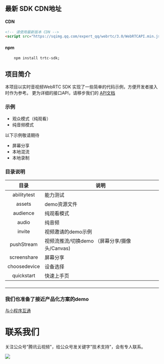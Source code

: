 ## 最新 SDK CDN地址


#### CDN

```html
<!-- 请使用最新版本 CDN -->
<script src="https://sqimg.qq.com/expert_qq/webrtc/3.0/WebRTCAPI.min.js" >
```

#### npm

```
    npm install trtc-sdk;
```
## 项目简介

本项目以实时音视频WebRTC SDK 实现了一些简单的代码示例，方便开发者接入时作为参考。
更为详细的接口API，请移步我们的 [API文档](https://cloud.tencent.com/document/product/647/17249)

### 示例

- 观众模式（纯观看）
- 纯音频模式

以下示例敬请期待

- 屏幕分享
- 本地混流
- 本地录制

### 目录说明

|    目录     | 说明         |
| :---------: | ------------ |
| abilitytest | 能力测试     |
|   assets    | demo资源文件 |
|  audience   | 纯观看模式   |
|    audio    | 纯音频       |
|    invite    | 视频邀请的demo示例       |
|    pushStream    | 视频流推流/切换demo （屏幕分享/摄像头/Canvas)      |
|    screenshare    | 屏幕分享       |
|    choosedevice    | 设备选择       |
| quickstart | 快速上手页 |

### 
___

### 我们也准备了接近产品化方案的demo

[与小程序互通](https://github.com/TencentVideoCloudMLVBDev/webrtc_web_source)




# 联系我们

关注公众号"腾讯云视频"，给公众号发关键字"技术支持"，会有专人联系。

![](https://main.qcloudimg.com/raw/769293c3dbc0df8fbfb7d6a7cc904692.jpg)
